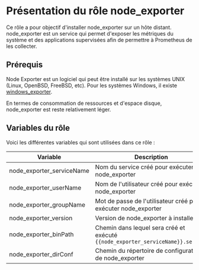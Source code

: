Présentation du rôle node_exporter
=========

Ce rôle a pour objectif d'installer node_exporter sur un hôte distant. 
node_exporter est un service qui permet d'exposer les métriques du système et des applications supervisées afin de permettre à Prometheus de les collecter.

Prérequis
------------

Node Exporter est un logiciel qui peut être installé sur les systèmes UNIX (Linux, OpenBSD, FreeBSD, etc). Pour les systèmes Windows, il existe [windows_exporter](https://github.com/prometheus-community/windows_exporter).

En termes de consommation de ressources et d'espace disque, node_exporter est reste relativement léger. 


Variables du rôle
--------------

Voici les différentes variables qui sont utilisées dans ce rôle : 

| Variable  | Description |
| --- | --- |
| node_exporter_serviceName  | Nom du service créé pour exécuter node_exporter |
| node_exporter_userName  | Nom de l'utilisateur créé pour exécuter node_exporter  |
| node_exporter_groupName  | Mot de passe de l'utilisateur créé pour exécuter node_exporter |
| node_exporter_version  | Version de node_exporter à installer |
| node_exporter_binPath  | Chemin dans lequel sera créé et exécuté `{{node_exporter_serviceName}}.service` |
| node_exporter_dirConf  | Chemin du répertoire de configuration de node_exporter |

